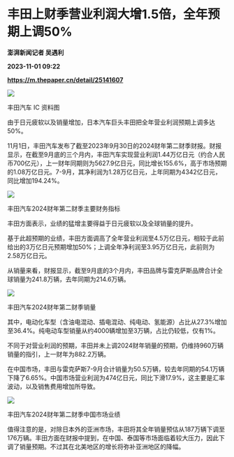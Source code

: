 # 丰田上财季营业利润大增1.5倍，全年预期上调50%
**澎湃新闻记者 吴遇利**

**2023-11-01 09:22**

**https://m.thepaper.cn/detail/25141607**

![](https://imagecloud.thepaper.cn/thepaper/image/276/505/854.jpg)

丰田汽车 IC 资料图

由于日元疲软以及销量增加，日本汽车巨头丰田把全年营业利润预期上调多达50%。

11月1日，丰田汽车发布了截至2023年9月30日的2024财年第二财季财报。财报显示，在截至9月底的三个月内，丰田汽车实现营业利润1.44万亿日元（约合人民币700亿元），上一财年同期则为5627.9亿日元，同比增长155.6%，高于市场预期的1.08万亿日元。7-9月，其净利润为1.28万亿日元，上年同期为4342亿日元，同比增加194.24%。

![](https://imagecloud.thepaper.cn/thepaper/image/276/505/698.png)

丰田汽车2024财年第二财季主要财务指标

丰田方面表示，业绩的猛增主要得益于日元疲软以及全球销量的提升。

基于此超预期的业绩，丰田方面调高了全年营业利润至4.5万亿日元，相较于此前给出的3万亿日元预期增加50%；上调全年净利润至3.95万亿日元，此前则为2.58万亿日元。

从销量来看，财报显示，截至9月底的3个月内，丰田品牌与雷克萨斯品牌合计全球销量为241.8万辆，去年同期为214.6万辆。

![](https://imagecloud.thepaper.cn/thepaper/image/276/505/699.png)

丰田汽车2024财年第二财季销量

其中，电动化车型（含油电混动、插电混动、纯电动、氢能源）占比从27.3%增加至36.4%。纯电动车型销量从约4000辆增加至3万辆，占比仍较低，仅有1%。

不同于对营业利润的预期，丰田并未上调2024财年销量的预期，仍维持960万辆销量的指引，上一财年为882.2万辆。

在中国市场，丰田与雷克萨斯7-9月合计销量为50.5万辆，较去年同期的54.1万辆下降了6.65%。中国市场营业利润为474亿日元，同比下滑17.9%，这主要是汇率波动，以及销售费用增加所导致。

![](https://imagecloud.thepaper.cn/thepaper/image/276/505/700.png)

丰田汽车2024财年第二财季中国市场业绩

值得注意的是，对除日本外的亚洲市场，丰田将其全年销量预估从187万辆下调至176万辆。丰田方面在财报中提到，在中国、泰国等市场面临着较大压力，因此下调了销量预期。不过其在北美地区的增长将弥补亚洲地区的降幅。